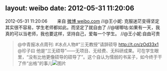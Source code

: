layout: weibo
date: 2012-05-31 11:20:06
---
<meta name="referrer" content="no-referrer" />

2012-05-31 11:20:06  &nbsp;&nbsp;&nbsp;&nbsp;&nbsp;&nbsp; 来自 <a href="http://weibo.com/" rel="nofollow">微博 weibo.com</a>
//@王小妮: 克服迷茫变得坚定其实很不容易，学生老师都如此。而坚定了就自由了 //@啵唧咕:如果有一天，我真的可以当老师，我也要这样，坚持自己，爱每一个学生。 //@王小妮:自由可贵
>  @中青报冰点周刊: #冰点人物#“三无教授”请辞硕导 http://t.cn/zOd33x1 @珍子曰 他是“三无硕导”——无项目、无经费、无科研成果。可在学生眼里，“没有比他更像硕导的硕导了”。这个自认为懦弱的书呆子，如今终于干了件“出格”的事儿 ​​​
>  ![图片](https://ww3.sinaimg.cn/large/876cdb27gw1dtg4230piwj.jpg)
